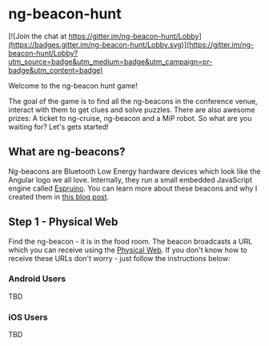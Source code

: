 # ng-beacon-hunt

[![Join the chat at https://gitter.im/ng-beacon-hunt/Lobby](https://badges.gitter.im/ng-beacon-hunt/Lobby.svg)](https://gitter.im/ng-beacon-hunt/Lobby?utm_source=badge&utm_medium=badge&utm_campaign=pr-badge&utm_content=badge)

Welcome to the ng-beacon hunt game! 

The goal of the game is to find all the ng-beacons in the conference venue, interact with them to get clues and solve puzzles. There are also awesome prizes: A ticket to ng-cruise, ng-beacon and a MiP robot. So what are you waiting for? Let's gets started!

## What are ng-beacons?

Ng-beacons are Bluetooth Low Energy hardware devices which look like the Angular logo we all love. Internally, they run a small embedded JavaScript engine called [Espruino](espruino.com). You can learn more about these beacons and why I created them in [this blog post](https://medium.com/@urish/introducing-ng-beacons-344d79370593#.x6uhqakpg).

## Step 1 - Physical Web

Find the ng-beacon - it is in the food room. The beacon broadcasts a URL which you can receive using the [Physical Web](https://medium.com/@urish/exploring-the-physical-web-without-buying-beacons-efae51e36c2e). If you don't know how to receive these URLs don't worry - just follow the instructions below:

### Android Users

TBD

### iOS Users

TBD
